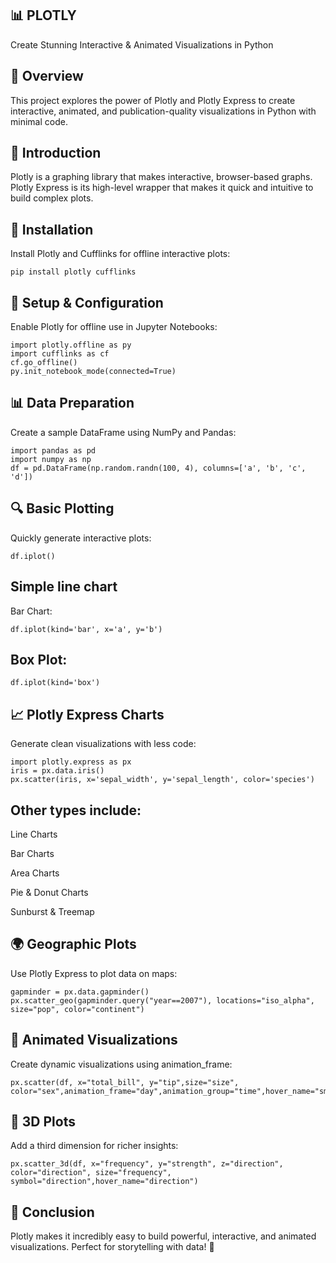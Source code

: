 
## 📊 PLOTLY

Create Stunning Interactive & Animated Visualizations in Python

## 📌 Overview

This project explores the power of Plotly and Plotly Express to create interactive, animated, and publication-quality visualizations in Python with minimal code.

## 🧠 Introduction
Plotly is a graphing library that makes interactive, browser-based graphs. Plotly Express is its high-level wrapper that makes it quick and intuitive to build complex plots.

## 🔧 Installation
Install Plotly and Cufflinks for offline interactive plots:
```
pip install plotly cufflinks
```
## 📂 Setup & Configuration
Enable Plotly for offline use in Jupyter Notebooks:
```
import plotly.offline as py
import cufflinks as cf
cf.go_offline()
py.init_notebook_mode(connected=True)
```
## 📊 Data Preparation
Create a sample DataFrame using NumPy and Pandas:
```
import pandas as pd
import numpy as np
df = pd.DataFrame(np.random.randn(100, 4), columns=['a', 'b', 'c', 'd'])
```
## 🔍 Basic Plotting
Quickly generate interactive plots:
```
df.iplot()
```
 ## Simple line chart
Bar Chart:
```
df.iplot(kind='bar', x='a', y='b')
```
## Box Plot:
```
df.iplot(kind='box')
```
## 📈 Plotly Express Charts
Generate clean visualizations with less code:
```
import plotly.express as px
iris = px.data.iris()
px.scatter(iris, x='sepal_width', y='sepal_length', color='species')
```
## Other types include:

Line Charts

Bar Charts

Area Charts

Pie & Donut Charts

Sunburst & Treemap
## 🌍 Geographic Plots
Use Plotly Express to plot data on maps:
```
gapminder = px.data.gapminder()
px.scatter_geo(gapminder.query("year==2007"), locations="iso_alpha", size="pop", color="continent")
```
## 🔁 Animated Visualizations
Create dynamic visualizations using animation_frame:
```
px.scatter(df, x="total_bill", y="tip",size="size", color="sex",animation_frame="day",animation_group="time",hover_name="smoker",size_max=40)
```
## 🎥 3D Plots
Add a third dimension for richer insights:
```
px.scatter_3d(df, x="frequency", y="strength", z="direction", color="direction", size="frequency", symbol="direction",hover_name="direction")
```
## 🎯 Conclusion
Plotly makes it incredibly easy to build powerful, interactive, and animated visualizations. Perfect for storytelling with data! 🚀
